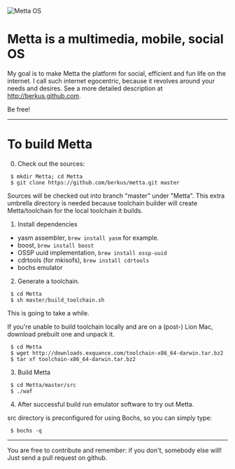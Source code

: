 ![Metta OS](https://raw.github.com/berkus/metta/master/docs/metta.png)

Metta is a multimedia, mobile, social OS
========================================

My goal is to make Metta the platform for social, efficient and fun life on the internet. I call such internet egocentric, because it revolves around your needs and desires. See a more detailed description at http://berkus.github.com.

Be free!

-----------------------------------------

To build Metta
==============

0. Check out the sources:

```
 $ mkdir Metta; cd Metta
 $ git clone https://github.com/berkus/metta.git master
```

Sources will be checked out into branch "master" under "Metta". This extra umbrella directory is needed because toolchain builder will create Metta/toolchain for the local toolchain it builds.

1. Install dependencies 
  * yasm assembler, `brew install yasm` for example.
  * boost, `brew install boost`
  * OSSP uuid implementation, `brew install ossp-uuid`
  * cdrtools (for mkisofs), `brew install cdrtools`
  * bochs emulator
2. Generate a toolchain.

```
 $ cd Metta
 $ sh master/build_toolchain.sh
```

This is going to take a while.

If you're unable to build toolchain locally and are on a (post-) Lion Mac, download prebuilt one and unpack it.

```
 $ cd Metta
 $ wget http://downloads.exquance.com/toolchain-x86_64-darwin.tar.bz2
 $ tar xf toolchain-x86_64-darwin.tar.bz2
```

3. Build Metta

```
 $ cd Metta/master/src
 $ ./waf
```

4. After successful build run emulator software to try out Metta.

src directory is preconfigured for using Bochs, so you can simply type:

```
 $ bochs -q
```

-----------------------------------------

You are free to contribute and remember: if you don't, somebody else will!
Just send a pull request on github.
